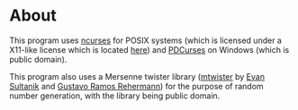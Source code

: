 # About
This program uses [ncurses](https://invisible-island.net/ncurses/) for POSIX systems (which is licensed under a X11-like license which is located [here](lib/licenses/NCURSES.txt)) and [PDCurses](https://github.com/wmcbrine/PDCurses) on Windows (which is public domain).

This program also uses a Mersenne twister library ([mtwister](https://github.com/ESultanik/mtwister) by [Evan Sultanik](https://github.com/ESultanik) and [Gustavo Ramos Rehermann](https://github.com/wallabra)) for the purpose of random number generation, with the library being public domain.